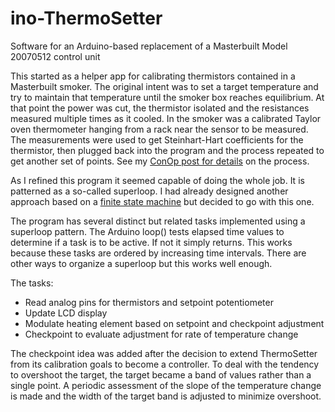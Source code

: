 # ino-ThermoSetter
Software for an Arduino-based replacement of a Masterbuilt Model 20070512 control unit 

This started as a helper app for calibrating thermistors contained in a Masterbuilt
smoker. The original intent was to set a target temperature and try to maintain that
temperature until the smoker box reaches equilibrium. At that point the power
was cut, the thermistor isolated and the resistances measured multiple times as
it cooled. In the smoker was a calibrated Taylor oven thermometer hanging from 
a rack near the sensor to be measured. The measurements were used to get Steinhart-Hart
coefficients for the thermistor, then plugged back into the program and the process 
repeated to get another set of points. See my 
[ConOp post for details](https://codingstick.com/projects/proj-sch/)
 on the process.

As I refined this program it seemed capable of doing the whole job. It is patterned as 
a so-called superloop. I had already designed another approach based on a 
[finite state machine](https://github.com/mwduffy/ino-SmokerCntlr/) 
but decided to go with this one.

The program has several distinct but related tasks implemented using a
superloop pattern. The Arduino loop() tests elapsed time values to determine if
a task is to be active. If not it simply returns. This works because these tasks are
ordered by increasing time intervals. There are other ways to organize a superloop but 
this works well enough.

The tasks:
- Read analog pins for thermistors and setpoint potentiometer
- Update LCD display
- Modulate heating element based on setpoint and checkpoint adjustment
- Checkpoint to evaluate adjustment for rate of temperature change

The checkpoint idea was added after the decision to extend ThermoSetter from its
calibration goals to become a controller. To deal with the tendency to overshoot the
target, the target became a band of values rather than a single point. A periodic 
assessment of the slope of the temperature change is made and the width of the target 
band is adjusted to minimize overshoot.


